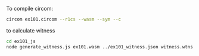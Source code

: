 To compile circom:

```bash
circom ex101.circom --r1cs --wasm --sym --c
```

to calculate witness

```bash
cd ex101_js
node generate_witness.js ex101.wasm ../ex101_witness.json witness.wtns
```